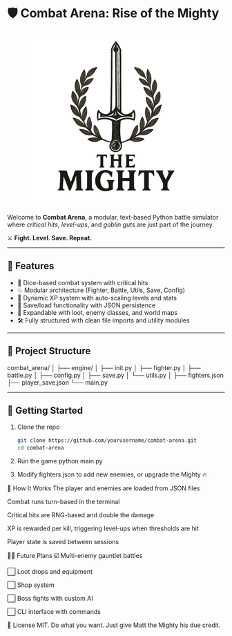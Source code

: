 # 🛡️ Combat Arena: Rise of the Mighty

<p align="center">
  <img src="resources/the_mighty_logo.png" alt="The Mighty Logo" width="400"/>
</p>

Welcome to **Combat Arena**, a modular, text-based Python battle simulator where *critical hits*, *level-ups*, and *goblin guts* are just part of the journey.

⚔️ **Fight. Level. Save. Repeat.**

---

## 💾 Features

- 🎲 Dice-based combat system with critical hits
- 💥 Modular architecture (Fighter, Battle, Utils, Save, Config)
- 🧠 Dynamic XP system with auto-scaling levels and stats
- 💾 Save/load functionality with JSON persistence
- 🧪 Expandable with loot, enemy classes, and world maps
- 🛠️ Fully structured with clean file imports and utility modules

---

## 📂 Project Structure
combat_arena/
│
├── engine/
│ ├── init.py
│ ├── fighter.py
│ ├── battle.py
│ ├── config.py
│ ├── save.py
│ └── utils.py
│
├── fighters.json
├── player_save.json
└── main.py


---

## 🚀 Getting Started

1. Clone the repo  
   ```bash
   git clone https://github.com/yourusername/combat-arena.git
   cd combat-arena

2. Run the game
    python main.py

3. Modify fighters.json to add new enemies, or upgrade the Mighty 🔥

📖 How It Works
The player and enemies are loaded from JSON files

Combat runs turn-based in the terminal

Critical hits are RNG-based and double the damage

XP is rewarded per kill, triggering level-ups when thresholds are hit

Player state is saved between sessions

🧙‍♂️ Future Plans
☑️ Multi-enemy gauntlet battles

⬜️ Loot drops and equipment

⬜️ Shop system

⬜️ Boss fights with custom AI

⬜️ CLI interface with commands

🧼 License
MIT. Do what you want. Just give Matt the Mighty his due credit.
